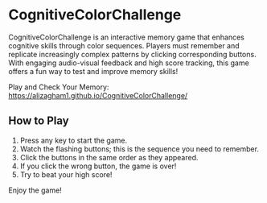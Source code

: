 # CognitiveColorChallenge
CognitiveColorChallenge is an interactive memory game that enhances cognitive skills through color sequences. Players must remember and replicate increasingly complex patterns by clicking corresponding buttons. With engaging audio-visual feedback and high score tracking, this game offers a fun way to test and improve memory skills!


Play and Check Your Memory: https://alizagham1.github.io/CognitiveColorChallenge/

## How to Play

1. Press any key to start the game.
2. Watch the flashing buttons; this is the sequence you need to remember.
3. Click the buttons in the same order as they appeared.
4. If you click the wrong button, the game is over!
5. Try to beat your high score!

Enjoy the game!

